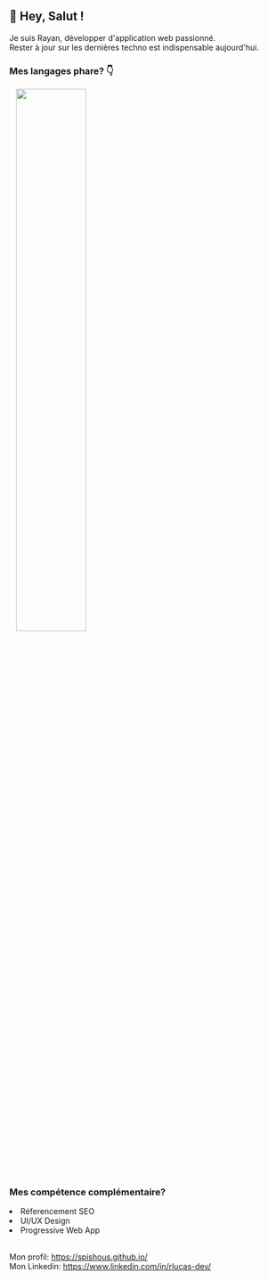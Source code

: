 ## 👋 Hey, Salut !
Je suis Rayan, développer d'application web passionné.<br>
Rester à jour sur les dernières techno est indispensable aujourd'hui.

### Mes langages phare? 👇

&nbsp;&nbsp; <img src="https://user-images.githubusercontent.com/53474519/187040368-8764a6d2-5af1-444c-8a64-b5cbc9f1f30c.png" width="50%">

### Mes compétence complémentaire?
<li>Réferencement SEO
<li>UI/UX Design
<li>Progressive Web App

<br>Mon profil: https://spishous.github.io/
<br>Mon Linkedin: https://www.linkedin.com/in/rlucas-dev/
